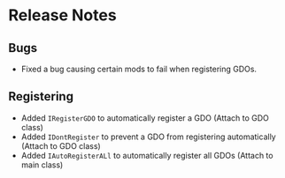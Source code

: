 # Release Notes

## Bugs
- Fixed a bug causing certain mods to fail when registering GDOs.

## Registering
- Added `IRegisterGDO` to automatically register a GDO (Attach to GDO class)
- Added `IDontRegister` to prevent a GDO from registering automatically (Attach to GDO class)
- Added `IAutoRegisterALl` to automatically register all GDOs (Attach to main class)